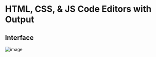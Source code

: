 # HTML, CSS, & JS Code Editors with Output
## Interface
![image](https://github.com/user-attachments/assets/54f07e96-f24a-4fc0-b721-ef160eefead4)
